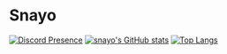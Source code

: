 # Snayo
[![Discord Presence](https://lanyard.cnrad.dev/api/807689797828608070)](https://discord.com/users/807689797828608070)
[![snayo's GitHub stats](https://github-readme-stats.vercel.app/api?username=snayooo&theme=dark)](https://github.com/anuraghazra/github-readme-stats)
[![Top Langs](https://github-readme-stats.vercel.app/api/top-langs/?username=anuraghazra&layout=donut&theme=dark)](https://github.com/anuraghazra/github-readme-stats)
